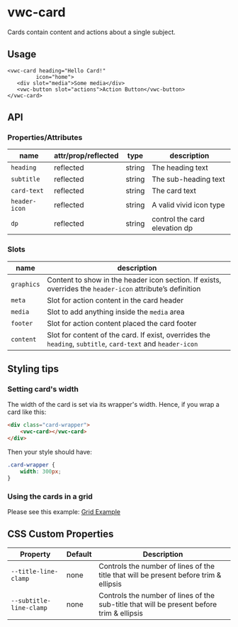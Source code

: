 # vwc-card

Cards contain content and actions about a single subject.

## Usage

```
<vwc-card heading="Hello Card!"
         icon="home">
   <div slot="media">Some media</div>
   <vwc-button slot="actions">Action Button</vwc-button>
</vwc-card>
```

## API


### Properties/Attributes

| name          |attr/prop/reflected|type| description                   |
|---------------|--- |--- |-------------------------------|
| `heading`     |reflected|string| The heading text              |
| `subtitle`    |reflected|string| The sub-heading text          |
| `card-text`   |reflected|string| The card text                 |
| `header-icon` |reflected|string| A valid vivid icon type       |
| `dp`          |reflected|string| control the card elevation dp |

### Slots

| name       | description                                                                                        |
|------------|----------------------------------------------------------------------------------------------------|
| `graphics` | Content to show in the header icon section. If exists, overrides the `header-icon` attribute’s definition |
| `meta`     | Slot for action content in the card header                                                         |
| `media`    | Slot to add anything inside the `media` area                                                       |
| `footer`   | Slot for action content placed the card footer                                                     |
| `content`  | Slot for content of the card. If exist, overrides the `heading`, `subtitle`, `card-text` and `header-icon`
## Styling tips

### Setting card's width

The width of the card is set via its wrapper's width.  Hence, if you wrap a card like this:

```html
<div class="card-wrapper">
	<vwc-card></vwc-card>
</div>
```

Then your style should have: 
```css
.card-wrapper {
	width: 300px;
}
```

### Using the cards in a grid

Please see this example: [Grid Example](https://vivid.vonage.com?path=/story/alpha-components-card--in-a-grid)

## CSS Custom Properties

| Property                       | Default                                          | Description                                      |
|--------------------------------|--------------------------------------------------|--------------------------------------------------|
| `--title-line-clamp` | none | Controls the number of lines of the title that will be present before trim & ellipsis |
| `--subtitle-line-clamp` | none | Controls the number of lines of the sub-title that will be present before trim & ellipsis |
